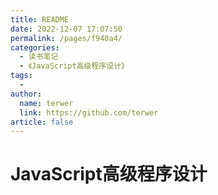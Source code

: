 ```yaml
---
title: README
date: 2022-12-07 17:07:50
permalink: /pages/f940a4/
categories:
  - 读书笔记
  - 《JavaScript高级程序设计》
tags:
  - 
author: 
  name: terwer
  link: https://github.com/terwer
article: false
---
```

# JavaScript高级程序设计